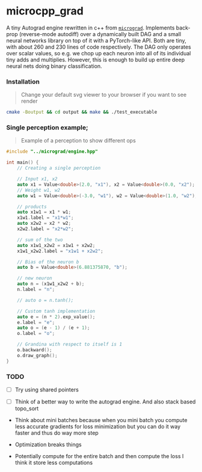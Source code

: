 # microcpp_grad

<!-- ![awww](puppy.jpg) -->

A tiny Autograd engine rewritten in c++ from [`micrograd`](https://github.com/karpathy/micrograd). Implements back-prop (reverse-mode autodiff) over a dynamically built DAG and a small neural networks library on top of it with a PyTorch-like API. Both are tiny, with about 260 and 230 lines of code respectively. The DAG only operates over scalar values, so e.g. we chop up each neuron into all of its individual tiny adds and multiplies. However, this is enough to build up entire deep neural nets doing binary classification.

### Installation
> Change your default svg viewer to your browser if you want to see render

```bash
cmake -Boutput && cd output && make && ./test_executable
```

### Single perception example;
> Example of a perception to show different ops
```cpp
#include "../micrograd/engine.hpp"

int main() {
    // Creating a single perception

    // Input x1, x2
    auto x1 = Value<double>(2.0, "x1"), x2 = Value<double>(0.0, "x2");
    // Weight w1, w2
    auto w1 = Value<double>(-3.0, "w1"), w2 = Value<double>(1.0, "w2");

    // products
    auto x1w1 = x1 * w1;
    x1w1.label = "x1*w1";
    auto x2w2 = x2 * w2;
    x2w2.label = "x2*w2";

    // sum of the two
    auto x1w1_x2w2 = x1w1 + x2w2;
    x1w1_x2w2.label = "x1w1 + x2w2";

    // Bias of the neuron b
    auto b = Value<double>(6.881375870, "b");

    // new neuron
    auto n = (x1w1_x2w2 + b);
    n.label = "n";

    // auto o = n.tanh();

    // Custom tanh implementation
    auto e = (n * 2).exp_value();
    e.label = "e";
    auto o = (e - 1) / (e + 1);
    o.label = "o";

    // Grandina with respect to itself is 1
    o.backward();
    o.draw_graph();
}
```

### TODO

- [ ] Try using shared pointers

- [ ] Think of a better way to write the autograd engine. And also stack based topo_sort

- Think about mini batches because when you mini batch you compute less accurate gradients for loss minimization but you can do it way faster and thus do way more step

- Optimization breaks things

- Potentially compute for the entire batch and then compute the loss I think it store less computations

